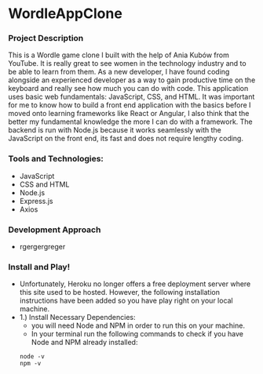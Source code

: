 # WordleAppClone
### Project Description
This is a Wordle game clone I built with the help of Ania Kubów from YouTube. It is really great to see women in the technology industry and to be able to learn from them. As a new developer, I have found coding alongside an experienced developer as a way to gain productive time on the keyboard and really see how much you can do with code. This application uses basic web fundamentals: JavaScript, CSS, and HTML. It was important for me to know how to build a front end application with the basics before I moved onto learning frameworks like React or Angular, I also think that the better my fundamental knowledge the more I can do with a framework. The backend is run with Node.js because it works seamlessly with the JavaScript on the front end, its fast and does not require lengthy coding. 

### Tools and Technologies: 
- JavaScript 
- CSS and HTML
- Node.js
- Express.js
- Axios 

### Development Approach 
- rgergergreger

### Install and Play!
- Unfortunately, Heroku no longer offers a free deployment server where this site used to be hosted. However, the following installation instructions have been added so you have play right on your local machine. 
- 1.) Install Necessary Dependencies: 
    -  you will need Node and NPM in order to run this on your machine. 
    -  In your terminal run the following commands to check if you have Node and NPM already installed: 
    ```
    node -v
    npm -v 
    ```  
